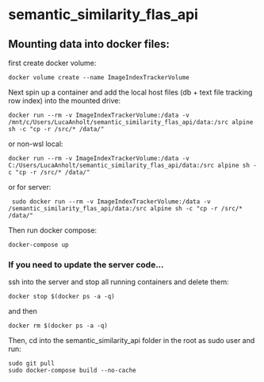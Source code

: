 # semantic_similarity_flas_api

## Mounting data into docker files:
first create docker volume:

```
docker volume create --name ImageIndexTrackerVolume
```

Next spin up a container and add the local host files (db + text file tracking row index) into the mounted drive:

```
docker run --rm -v ImageIndexTrackerVolume:/data -v /mnt/c/Users/LucaAnholt/semantic_similarity_flas_api/data:/src alpine sh -c "cp -r /src/* /data/"
```
or non-wsl local:

```
docker run --rm -v ImageIndexTrackerVolume:/data -v C:/Users/LucaAnholt/semantic_similarity_flas_api/data:/src alpine sh -c "cp -r /src/* /data/"
```

or for server:

```
 sudo docker run --rm -v ImageIndexTrackerVolume:/data -v /semantic_similarity_flas_api/data:/src alpine sh -c "cp -r /src/* /data/"
```

Then run docker compose: 
```
docker-compose up
```

### If you need to update the server code...
ssh into the server and stop all running containers and delete them:

```
docker stop $(docker ps -a -q)
```
and then 
```
docker rm $(docker ps -a -q)
```
Then, cd into the semantic_similarity_api folder in the root as sudo user and run:
```
sudo git pull
sudo docker-compose build --no-cache
```

